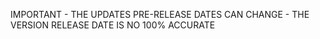  
 
IMPORTANT - THE UPDATES PRE-RELEASE DATES CAN CHANGE - THE VERSION RELEASE DATE IS NO 100% ACCURATE

